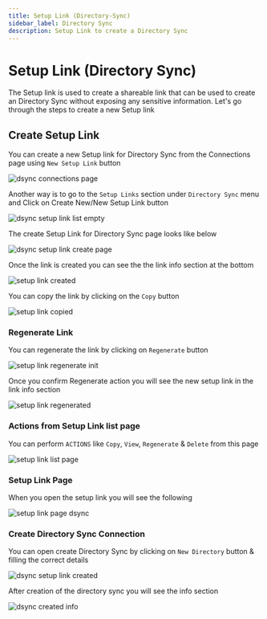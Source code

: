 ```yaml
---
title: Setup Link (Directory-Sync)
sidebar_label: Directory Sync
description: Setup Link to create a Directory Sync
---
```


# Setup Link (Directory Sync)

The Setup link is used to create a shareable link that can be used to create an Directory Sync without exposing any sensitive information.
Let's go through the steps to create a new Setup link

## Create Setup Link

You can create a new Setup link for Directory Sync from the Connections page using `New Setup Link` button

![dsync connections page](/images/product_images/setup-link/dsync/dsync-connections-page.png)

Another way is to go to the `Setup Links` section under `Directory Sync` menu and Click on Create New/New Setup Link button

![dsync setup link list empty](/images/product_images/setup-link/dsync/dsync-setup-link-list-empty.png)

The create Setup Link for Directory Sync page looks like below

![dsync setup link create page](/images/product_images/setup-link/dsync/dsync-setup-link-create-page.png)

Once the link is created you can see the the link info section at the bottom

![setup link created](/images/product_images/setup-link/dsync/setup-link-created.png)

You can copy the link by clicking on the `Copy` button

![setup link copied](/images/product_images/setup-link/dsync/setup-link-copied.png)

### Regenerate Link

You can regenerate the link by clicking on `Regenerate` button

![setup link regenerate init](/images/product_images/setup-link/dsync/setup-link-regenerate-init.png)

Once you confirm Regenerate action you will see the new setup link in the link info section

![setup link regenerated](/images/product_images/setup-link/dsync/setup-link-regenerated.png)

### Actions from Setup Link list page

You can perform `ACTIONS` like `Copy`, `View`, `Regenerate` & `Delete` from this page

![setup link list page](/images/product_images/setup-link/dsync/setup-link-list-page.png)

### Setup Link Page

When you open the setup link you will see the following

![setup link page dsync](/images/product_images/setup-link/dsync/setup-link-page-dsync.png)

### Create Directory Sync Connection

You can open create Directory Sync by clicking on `New Directory` button & filling the correct details

![dsync setup link created](/images/product_images/setup-link/dsync/dsync-setup-link-created.png)

After creation of the directory sync you will see the info section

![dsync created info](/images/product_images/setup-link/dsync/dsync-created-info.png)
